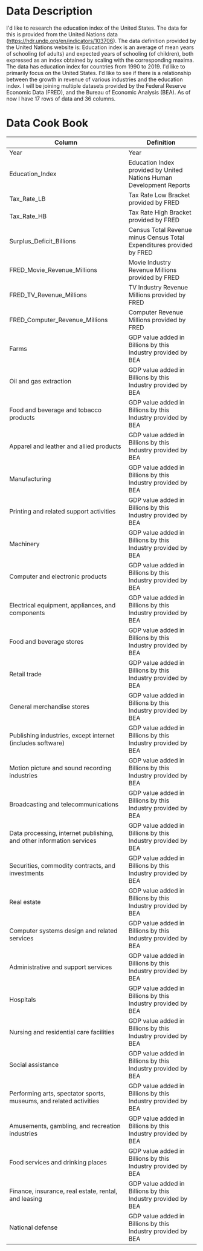 # Data Description

I'd like to research the education index of the United States. The data for this is provided from the United Nations data (https://hdr.undp.org/en/indicators/103706). The data definition provided by the United Nations website is: Education index is an average of mean years of schooling (of adults) and expected years of schooling (of children), both expressed as an index obtained by scaling with the corresponding maxima. The data has education index for countries from 1990 to 2019. I'd like to primarily focus on the United States. I'd like to see if there is a relationship between the growth in revenue of various industries and the education index. I will be joining multiple datasets provided by the Federal Reserve Economic Data (FRED), and the Bureau of Economic Analysis (BEA). As of now I have 17 rows of data and 36 columns. 

# Data Cook Book

Column	|	Definition
--------|-----------	
Year	|	Year
Education_Index	|	Education Index provided by United Nations Human Development Reports
Tax_Rate_LB	|	Tax Rate Low Bracket provided by FRED
Tax_Rate_HB	|	Tax Rate High Bracket provided by FRED
Surplus_Deficit_Billions	|	Census Total Revenue minus Census Total Expenditures provided by FRED
FRED_Movie_Revenue_Millions	|	Movie Industry Revenue Millions provided by FRED
FRED_TV_Revenue_Millions	|	TV Industry Revenue Millions provided by FRED
FRED_Computer_Revenue_Millions	|	Computer Revenue Millions provided by FRED
Farms	|	GDP value added in Billions  by this Industry provided by BEA
Oil and gas extraction	|	GDP value added in Billions  by this Industry provided by BEA
Food and beverage and tobacco products	|	GDP value added in Billions  by this Industry provided by BEA
Apparel and leather and allied products	|	GDP value added in Billions  by this Industry provided by BEA
Manufacturing	|	GDP value added in Billions  by this Industry provided by BEA
Printing and related support activities	|	GDP value added in Billions  by this Industry provided by BEA
Machinery	|	GDP value added in Billions  by this Industry provided by BEA
Computer and electronic products	|	GDP value added in Billions  by this Industry provided by BEA
Electrical equipment, appliances, and components	|	GDP value added in Billions  by this Industry provided by BEA
Food and beverage stores	|	GDP value added in Billions  by this Industry provided by BEA
Retail trade	|	GDP value added in Billions  by this Industry provided by BEA
General merchandise stores	|	GDP value added in Billions  by this Industry provided by BEA
Publishing industries, except internet (includes software)	|	GDP value added in Billions  by this Industry provided by BEA
Motion picture and sound recording industries	|	GDP value added in Billions  by this Industry provided by BEA
Broadcasting and telecommunications	|	GDP value added in Billions  by this Industry provided by BEA
Data processing, internet publishing, and other information services	|	GDP value added in Billions  by this Industry provided by BEA
Securities, commodity contracts, and investments	|	GDP value added in Billions  by this Industry provided by BEA
Real estate	|	GDP value added in Billions  by this Industry provided by BEA
Computer systems design and related services	|	GDP value added in Billions  by this Industry provided by BEA
Administrative and support services	|	GDP value added in Billions  by this Industry provided by BEA
Hospitals	|	GDP value added in Billions  by this Industry provided by BEA
Nursing and residential care facilities	|	GDP value added in Billions  by this Industry provided by BEA
Social assistance	|	GDP value added in Billions  by this Industry provided by BEA
Performing arts, spectator sports, museums, and related activities	|	GDP value added in Billions  by this Industry provided by BEA
Amusements, gambling, and recreation industries	|	GDP value added in Billions  by this Industry provided by BEA
Food services and drinking places	|	GDP value added in Billions  by this Industry provided by BEA
Finance, insurance, real estate, rental, and leasing	|	GDP value added in Billions  by this Industry provided by BEA
National defense	|	GDP value added in Billions  by this Industry provided by BEA
